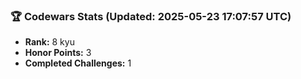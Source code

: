 ### 🏆 Codewars Stats (Updated: 2025-05-23 17:07:57 UTC)

- **Rank:** 8 kyu
- **Honor Points:** 3
- **Completed Challenges:** 1

